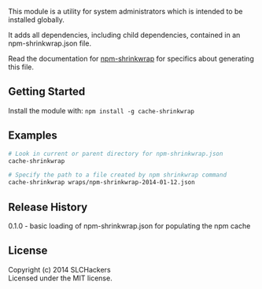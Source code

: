 
This module is a utility for system administrators which is intended to be installed globally.

It adds all dependencies, including child dependencies, contained in an npm-shrinkwrap.json file.

Read the documentation for [npm-shrinkwrap](https://www.npmjs.org/doc/cli/npm-shrinkwrap.html) for specifics about
generating this file.

## Getting Started
Install the module with: `npm install -g cache-shrinkwrap`

## Examples

```bash
# Look in current or parent directory for npm-shrinkwrap.json
cache-shrinkwrap

# Specify the path to a file created by npm shrinkwrap command
cache-shrinkwrap wraps/npm-shrinkwrap-2014-01-12.json
```

## Release History
0.1.0 - basic loading of npm-shrinkwrap.json for populating the npm cache

## License
Copyright (c) 2014 SLCHackers  
Licensed under the MIT license.
